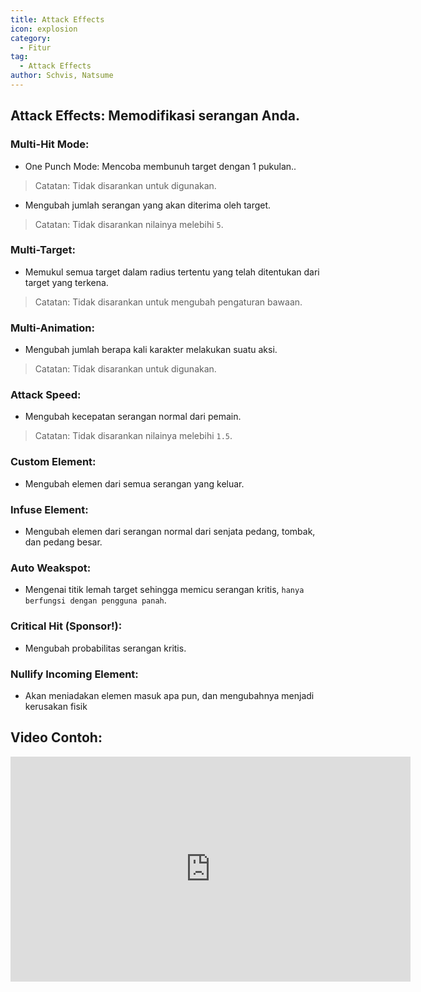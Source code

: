 ```yaml
---
title: Attack Effects
icon: explosion
category:
  - Fitur
tag:
  - Attack Effects
author: Schvis, Natsume
---
```


## Attack Effects: Memodifikasi serangan Anda.

### Multi-Hit Mode:
- One Punch Mode: Mencoba membunuh target dengan 1 pukulan..
> Catatan: Tidak disarankan untuk digunakan.
- Mengubah jumlah serangan yang akan diterima oleh target.
> Catatan: Tidak disarankan nilainya melebihi `5`.
### Multi-Target:
- Memukul semua target dalam radius tertentu yang telah ditentukan dari target yang terkena.
>  Catatan: Tidak disarankan untuk mengubah pengaturan bawaan.
### Multi-Animation:
- Mengubah jumlah berapa kali karakter melakukan suatu aksi.
> Catatan: Tidak disarankan untuk digunakan.
### Attack Speed:
- Mengubah kecepatan serangan normal dari pemain.
> Catatan: Tidak disarankan nilainya melebihi `1.5`.
### Custom Element:
- Mengubah elemen dari semua serangan yang keluar.
### Infuse Element:
- Mengubah elemen dari serangan normal dari senjata pedang, tombak, dan pedang besar.
### Auto Weakspot:
- Mengenai titik lemah target sehingga memicu serangan kritis, `hanya berfungsi dengan pengguna panah`.
### Critical Hit (Sponsor!):
- Mengubah probabilitas serangan kritis.
### Nullify Incoming Element:
- Akan meniadakan elemen masuk apa pun, dan mengubahnya menjadi kerusakan fisik

## Video Contoh:

<iframe width="640" height="360" src="https://www.youtube.com/embed/1BdKwxBjWyg?list=PL5eI1Tb64p56g27qfYk7VuFTz4FK6YrKa" title="Korepi - Attack Effects" frameborder="0" allow="accelerometer; autoplay; clipboard-write; encrypted-media; gyroscope; picture-in-picture; web-share" allowfullscreen></iframe>